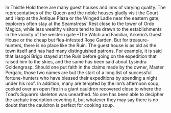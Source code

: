 In Thistle Hold there are many guest houses and inns of varying quality. The representatives of the Queen and the noble houses gladly visit the Court and Harp at the Antique Plaza or the Winged Ladle near the eastern gate; explorers often stay at the Seamstress’ Rest close to the tower of Ordo Magica, while less wealthy visitors tend to be drawn to the establishments in the vicinity of the western gate –The Witch and Familiar, Arkerio’s Guest House or the cheap but flea-infested Rose Garden. But for treasure-hunters, there is no place like the Ruin. The guest house is as old as the town itself and has had many distinguished patrons. For example, it is said that Iasogoi Brigo stayed at the Ruin before going on the expedition that raised him to the skies, and the same has been said about Lysindra Goldengrasp. Should one put faith in the claims made by the owner, Master Pergalo, those two names are but the start of a long list of successful fortune-hunters who have blessed their expeditions by spending a night under his roof. In addition, many are tempted by the inn’s afternoon soup, cooked over an open fire in a giant cauldron recovered close to where the Toad’s Square’s skeleton was unearthed. No one has been able to decipher the archaic inscription covering it, but whatever they may say there is no doubt that the cauldron is perfect for cooking soup.